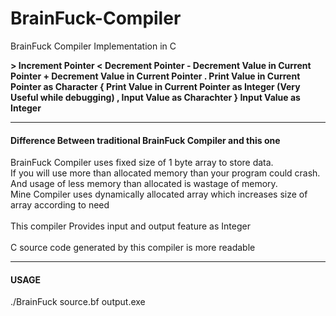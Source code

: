# BrainFuck-Compiler
BrainFuck Compiler Implementation in C

<b>
>  Increment Pointer
<  Decrement Pointer
-  Decrement Value in Current Pointer
+  Decrement Value in Current Pointer
.  Print Value in Current Pointer as Character
{  Print Value in Current Pointer as Integer (Very Useful while debugging)
,  Input Value as Charachter
}  Input Value as Integer
</b><hr>
<h4> Difference Between traditional BrainFuck Compiler and this one </h4>

BrainFuck Compiler uses fixed size of 1 byte array to store data. <br>
If you will use more than allocated memory than your program could crash. <br>
And usage of less memory than allocated is wastage of memory. <br>
Mine Compiler uses dynamically allocated array which increases size of array according to need <br>
 <br>
This compiler Provides input and output feature as Integer <br>
 <br>
C source code generated by this compiler is more readable <br>
<hr>
<h4> USAGE </h4>
./BrainFuck source.bf output.exe

